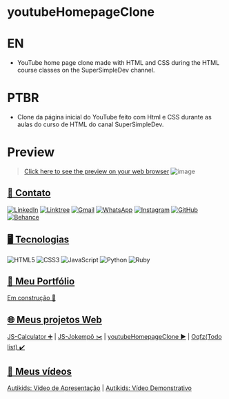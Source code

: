 # **youtubeHomepageClone**
# **EN**
* YouTube home page clone made with HTML and CSS during the HTML course classes on the SuperSimpleDev channel.

# **PTBR**
* Clone da página inicial do YouTube feito com Html e CSS durante as aulas do curso de HTML do canal SuperSimpleDev.

# **Preview**
> [Click here to see the preview on your web browser](https://samubarreto.github.io/youtubeHomepageClone/)
> ![image](https://github.com/sampbrt/youtubeHomepageClone/assets/70921394/cd2687e5-fbd6-42be-a816-48b808c1f716)

## [📧 Contato](https://linktr.ee/sampereirabrt)
[![LinkedIn](https://img.shields.io/badge/linkedin-%230077B5.svg?style=for-the-badge&logo=linkedin&logoColor=white)](https://www.linkedin.com/in/samubrreto/)
[![Linktree](https://img.shields.io/badge/linktree-1de9b6?style=for-the-badge&logo=linktree&logoColor=white)](https://linktr.ee/sampereirabrt)
[![Gmail](https://img.shields.io/badge/Gmail-D14836?style=for-the-badge&logo=gmail&logoColor=white)](mailto:samu.barreto2004@gmail.com)
[![WhatsApp](https://img.shields.io/badge/WhatsApp-25D366?style=for-the-badge&logo=whatsapp&logoColor=white)](https://api.whatsapp.com/send?phone=5514997973585)
[![Instagram](https://img.shields.io/badge/Instagram-%23E4405F.svg?style=for-the-badge&logo=Instagram&logoColor=white)](https://www.instagram.com/samubrreto/)
[![GitHub](https://img.shields.io/badge/github-%23121011.svg?style=for-the-badge&logo=github&logoColor=white)](https://github.com/samubarreto)
[![Behance](https://img.shields.io/badge/Behance-1769ff?style=for-the-badge&logo=behance&logoColor=white)](https://www.behance.net/sampbrtdesign)

## [🖥️ Tecnologias](https://www.linkedin.com/in/samubrreto/)
![HTML5](https://img.shields.io/badge/html5-%23E34F26.svg?style=for-the-badge&logo=html5&logoColor=white)
![CSS3](https://img.shields.io/badge/css3-%231572B6.svg?style=for-the-badge&logo=css3&logoColor=white)
![JavaScript](https://img.shields.io/badge/javascript-%23323330.svg?style=for-the-badge&logo=javascript&logoColor=%23F7DF1E)
![Python](https://img.shields.io/badge/python-3670A0?style=for-the-badge&logo=python&logoColor=ffdd54)
![Ruby](https://img.shields.io/badge/ruby-%23CC342D.svg?style=for-the-badge&logo=ruby&logoColor=white)

## [📁 Meu Portfólio](https://github.com/samubarreto/Portfolio)
[Em construção 🔨](https://samubarreto.github.io/Portfolio/) <br>

## [🌐 Meus projetos Web](https://linktr.ee/sampereirabrt)
[JS-Calculator ➕](https://samubarreto.github.io/js-calculator/) | 
[JS-Jokempô ✂️](https://samubarreto.github.io/js-jokempo/) | 
[youtubeHomepageClone ▶️](https://samubarreto.github.io/youtubeHomepageClone/) | 
[Oqfz(Todo list) ✔️](https://samubarreto.github.io/Oqfz-Todo-list/)<br>

## [🎥 Meus vídeos](https://linktr.ee/sampereirabrt)
[Autikids: Vídeo de Apresentação](https://www.youtube.com/watch?v=gwaOvcCb9-w) | 
[Autikids: Vídeo Demonstrativo](https://www.youtube.com/watch?v=HsBhddAzQME)<br>

